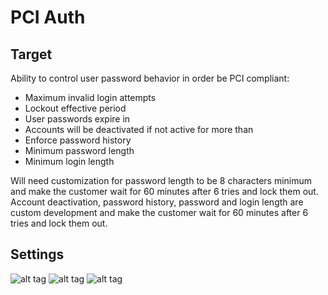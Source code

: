 # PCI Auth

## Target
Ability to control user password behavior in order be PCI compliant:
- Maximum invalid login attempts
- Lockout effective period
- User passwords expire in
- Accounts will be deactivated if not active for more than
- Enforce password history
- Minimum password length
- Minimum login length

Will need customization for password length to be 8 characters minimum and make the customer wait for 60 minutes after 6 tries and lock them out.
Account deactivation, password history, password and login length are custom development and make the customer wait for 60 minutes after 6 tries and lock them out.

## Settings

![alt tag](http://dl2.joxi.net/drive/0013/3337/908553/151119/fcf58a35a5.png)
![alt tag](http://dl1.joxi.net/drive/0013/3337/908553/151119/ca7ca0a369.png)
![alt tag](http://dl2.joxi.net/drive/0013/3337/908553/151119/f0bdeffa10.png)